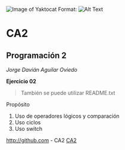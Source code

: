 ![Image of Yaktocat](https://octodex.github.com/images/yaktocat.png)
Format: ![Alt Text](url)
# CA2

## Programación 2
*Jorge Davián Aguilar Oviedo*

**Ejercicio 02**

>También se puede utilizar README.txt

Propósito
  1. Uso de operadores lógicos y comparación
  2. Uso ciclos
  3. Uso switch

http://github.com - CA2
[CA2](https://github.com/Programacion-II/CA2)
